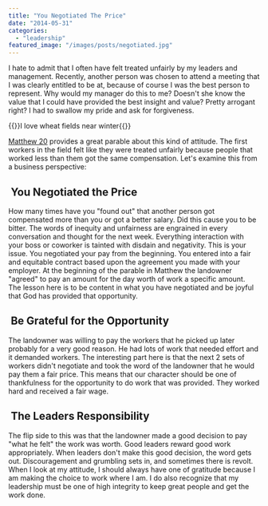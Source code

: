 ```yaml
---
title: "You Negotiated The Price"
date: "2014-05-31"
categories: 
  - "leadership"
featured_image: "/images/posts/negotiated.jpg"
---
```


I hate to admit that I often have felt treated unfairly by my leaders and management. Recently, another person was chosen to attend a meeting that I was clearly entitled to be at, because of course I was the best person to represent. Why would my manager do this to me? Doesn't she know the value that I could have provided the best insight and value? Pretty arrogant right? I had to swallow my pride and ask for forgiveness.

{{<featuredimage>}}I love wheat fields near winter{{</featuredimage>}}

[Matthew 20](http://www.biblegateway.com/passage/?search=Matthew+20&version=NIV "Matthew 20") provides a great parable about this kind of attitude. The first workers in the field felt like they were treated unfairly because people that worked less than them got the same compensation. Let's examine this from a business perspective:

##  You Negotiated the Price

How many times have you "found out" that another person got compensated more than you or got a better salary. Did this cause you to be bitter. The words of inequity and unfairness are engrained in every conversation and thought for the next week. Everything interaction with your boss or coworker is tainted with disdain and negativity. This is your issue. You negotiated your pay from the beginning. You entered into a fair and equitable contract based upon the agreement you made with your employer. At the beginning of the parable in Matthew the landowner "agreed" to pay an amount for the day worth of work a specific amount. The lesson here is to be content in what you have negotiated and be joyful that God has provided that opportunity.

##  Be Grateful for the Opportunity

The landowner was willing to pay the workers that he picked up later probably for a very good reason. He had lots of work that needed effort and it demanded workers. The interesting part here is that the next 2 sets of workers didn't negotiate and took the word of the landowner that he would pay them a fair price. This means that our character should be one of thankfulness for the opportunity to do work that was provided. They worked hard and received a fair wage.

##  The Leaders Responsibility

The flip side to this was that the landowner made a good decision to pay "what he felt" the work was worth. Good leaders reward good work appropriately. When leaders don't make this good decision, the word gets out. Discouragement and grumbling sets in, and sometimes there is revolt. When I look at my attitude, I should always have one of gratitude because I am making the choice to work where I am. I do also recognize that my leadership must be one of high integrity to keep great people and get the work done.
